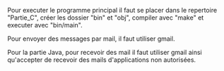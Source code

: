 Pour executer le programme principal il faut se placer dans le repertoire "Partie_C", créer les dossier "bin" et "obj", compiler avec "make" et executer avec "bin/main".

Pour envoyer des messages par mail, il faut utiliser gmail.

Pour la partie Java, pour recevoir des mail il faut utiliser gmail ainsi qu'accepter de recevoir des mails d'applications non autorisées.
